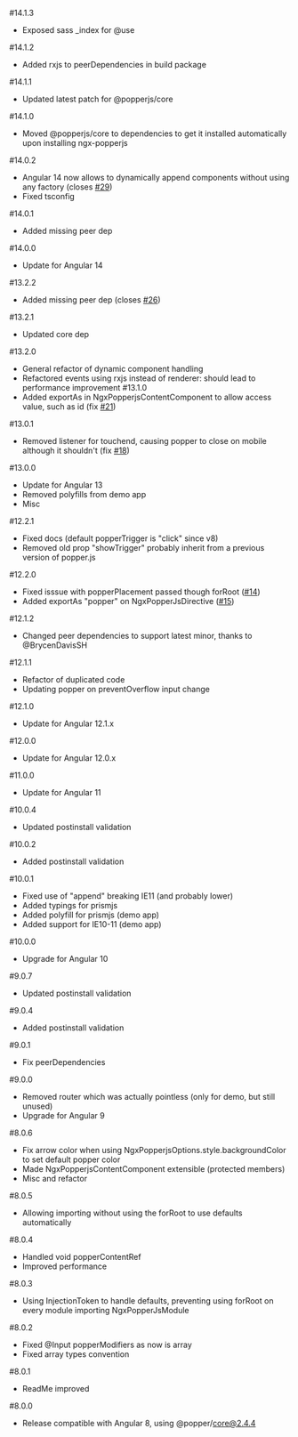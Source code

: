 #14.1.3
* Exposed sass _index for @use

#14.1.2
* Added rxjs to peerDependencies in build package

#14.1.1
* Updated latest patch for @popperjs/core

#14.1.0
* Moved @popperjs/core to dependencies to get it installed automatically upon installing ngx-popperjs

#14.0.2
* Angular 14 now allows to dynamically append components without using any factory (closes [#29](https://github.com/tonysamperi/ngx-popperjs/issues/29))
* Fixed tsconfig

#14.0.1
* Added missing peer dep

#14.0.0
* Update for Angular 14

#13.2.2
* Added missing peer dep (closes [#26](https://github.com/tonysamperi/ngx-popperjs/issues/26))

#13.2.1
* Updated core dep

#13.2.0
* General refactor of dynamic component handling
* Refactored events using rxjs instead of renderer: should lead to performance improvement
#13.1.0
* Added exportAs in NgxPopperjsContentComponent to allow access value, such as id (fix [#21](https://github.com/tonysamperi/ngx-popperjs/issues/21))

#13.0.1
* Removed listener for touchend, causing popper to close on mobile although it shouldn't (fix [#18](https://github.com/tonysamperi/ngx-popperjs/issues/18))

#13.0.0
* Update for Angular 13
* Removed polyfills from demo app
* Misc

#12.2.1
* Fixed docs (default popperTrigger is "click" since v8)
* Removed old prop "showTrigger" probably inherit from a previous version of popper.js

#12.2.0
* Fixed isssue with popperPlacement passed though forRoot ([#14](https://github.com/tonysamperi/ngx-popperjs/issues/14))
* Added exportAs "popper" on NgxPopperJsDirective ([#15](https://github.com/tonysamperi/ngx-popperjs/issues/15))

#12.1.2
* Changed peer dependencies to support latest minor, thanks to @BrycenDavisSH

#12.1.1
* Refactor of duplicated code
* Updating popper on preventOverflow input change

#12.1.0
* Update for Angular 12.1.x

#12.0.0
* Update for Angular 12.0.x

#11.0.0
* Update for Angular 11

#10.0.4
* Updated postinstall validation

#10.0.2
* Added postinstall validation

#10.0.1
* Fixed use of "append" breaking IE11 (and probably lower)
* Added typings for prismjs
* Added polyfill for prismjs (demo app)
* Added support for IE10-11 (demo app)

#10.0.0
* Upgrade for Angular 10

#9.0.7
* Updated postinstall validation

#9.0.4
* Added postinstall validation

#9.0.1
* Fix peerDependencies

#9.0.0
* Removed router which was actually pointless (only for demo, but still unused)
* Upgrade for Angular 9

#8.0.6
* Fix arrow color when using NgxPopperjsOptions.style.backgroundColor to set default popper color
* Made NgxPopperjsContentComponent extensible (protected members)
* Misc and refactor

#8.0.5
* Allowing importing without using the forRoot to use defaults automatically

#8.0.4
* Handled void popperContentRef
* Improved performance

#8.0.3
* Using InjectionToken to handle defaults, preventing using forRoot on every module importing NgxPopperJsModule

#8.0.2
* Fixed @Input popperModifiers as now is array
* Fixed array types convention

#8.0.1
* ReadMe improved

#8.0.0
* Release compatible with Angular 8, using @popper/core@2.4.4
